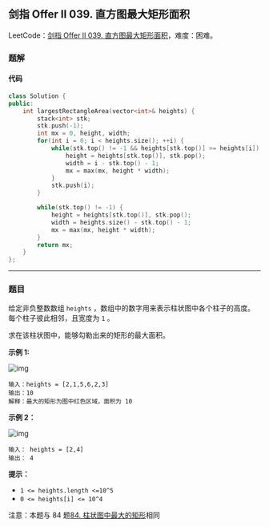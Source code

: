 ## 剑指 Offer II 039. 直方图最大矩形面积

LeetCode：[剑指 Offer II 039. 直方图最大矩形面积](https://leetcode.cn/problems/largest-rectangle-in-histogram/)，难度：困难。

### 题解

#### 代码

```c++
class Solution {
public:
    int largestRectangleArea(vector<int>& heights) {
        stack<int> stk;
        stk.push(-1);
        int mx = 0, height, width;
        for(int i = 0; i < heights.size(); ++i) {
            while(stk.top() != -1 && heights[stk.top()] >= heights[i]) {
                height = heights[stk.top()], stk.pop();
                width = i - stk.top() - 1;
                mx = max(mx, height * width);
            }
            stk.push(i);
        }

        while(stk.top() != -1) {
            height = heights[stk.top()], stk.pop();
            width = heights.size() - stk.top() - 1;
            mx = max(mx, height * width);
        }
        return mx;
    }
};
```



---



### 题目

给定非负整数数组 `heights` ，数组中的数字用来表示柱状图中各个柱子的高度。每个柱子彼此相邻，且宽度为 `1` 。

求在该柱状图中，能够勾勒出来的矩形的最大面积。

 

**示例 1:**

![img](https://gitee.com/xwl66/leetcode/raw/master/image/jianZhiOfferII039-histogram.jpg)

```
输入：heights = [2,1,5,6,2,3]
输出：10
解释：最大的矩形为图中红色区域，面积为 10
```

**示例 2：**

![img](https://gitee.com/xwl66/leetcode/raw/master/image/jianZhiOfferII039-histogram-1.jpg)

```
输入： heights = [2,4]
输出： 4
```

 

**提示：**

- `1 <= heights.length <=10^5`
- `0 <= heights[i] <= 10^4`

 

注意：本题与 84 题[84. 柱状图中最大的矩形](https://leetcode-cn.com/problems/largest-rectangle-in-histogram/)相同

